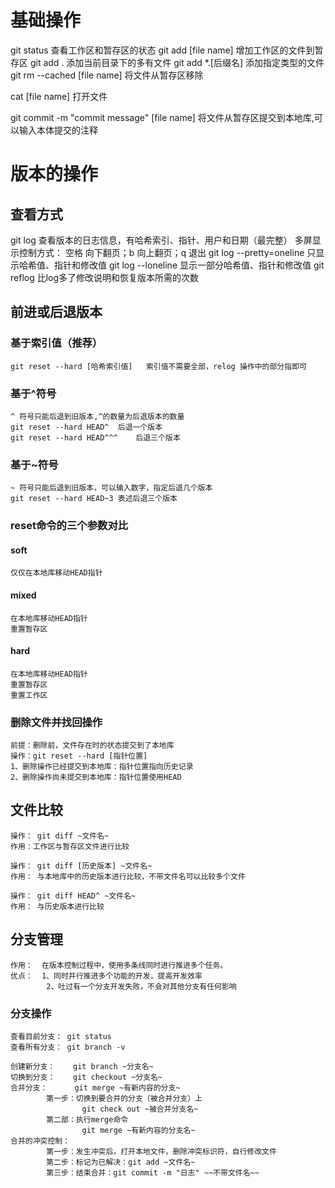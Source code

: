 # 基础操作
git status  查看工作区和暂存区的状态
git add [file name] 增加工作区的文件到暂存区
git add .   添加当前目录下的多有文件
git add *.[后缀名]   添加指定类型的文件
git rm --cached [file name] 将文件从暂存区移除

cat [file name] 打开文件

git commit -m "commit message" [file name] 将文件从暂存区提交到本地库,可以输入本体提交的注释

# 版本的操作
## 查看方式
git log 查看版本的日志信息，有哈希索引、指针、用户和日期（最完整）
    多屏显示控制方式：  空格 向下翻页；b 向上翻页；q 退出
git log --pretty=oneline 只显示哈希值、指针和修改值
git log --loneline  显示一部分哈希值、指针和修改值
git reflog 比log多了修改说明和恢复版本所需的次数
## 前进或后退版本
### 基于索引值（推荐）
    git reset --hard [哈希索引值]   索引值不需要全部，relog 操作中的部分指即可
### 基于^符号
    ^ 符号只能后退到旧版本,^的数量为后退版本的数量
    git reset --hard HEAD^  后退一个版本
    git reset --hard HEAD^^^    后退三个版本    
### 基于~符号
    ~ 符号只能后退到旧版本，可以输入数字，指定后退几个版本
    git reset --hard HEAD~3 表述后退三个版本
### reset命令的三个参数对比
#### soft
    仅仅在本地库移动HEAD指针
#### mixed
    在本地库移动HEAD指针
    重置暂存区
#### hard
    在本地库移动HEAD指针
    重置暂存区
    重置工作区
### 删除文件并找回操作
    前提：删除前，文件存在时的状态提交到了本地库
    操作：git reset --hard [指针位置]
    1、删除操作已经提交到本地库：指针位置指向历史记录
    2、删除操作尚未提交到本地库：指针位置使用HEAD
## 文件比较
    操作： git diff ~文件名~
    作用：工作区与暂存区文件进行比较

    操作： git diff [历史版本] ~文件名~
    作用： 与本地库中的历史版本进行比较，不带文件名可以比较多个文件

    操作： git diff HEAD^ ~文件名~
    作用： 与历史版本进行比较

## 分支管理
    作用：  在版本控制过程中，使用多条线同时进行推进多个任务。
    优点：  1、同时并行推进多个功能的开发，提高开发效率
            2、吐过有一个分支开发失败，不会对其他分支有任何影响
### 分支操作
    查看目前分支： git status
    查看所有分支： git branch -v

    创建新分支：    git branch ~分支名~
    切换到分支：    git checkout ~分支名~
    合并分支：      git merge ~有新内容的分支~
            第一步：切换到要合并的分支（被合并分支）上 
                    git check out ~被合并分支名~
            第二部：执行merge命令
                    git merge ~有新内容的分支名~
    合并的冲突控制：
            第一步：发生冲突后，打开本地文件，删除冲突标识符，自行修改文件
            第二步：标记为已解决：git add ~文件名~
            第三步：结束合并：git commit -m "日志" ~~不带文件名~~ 